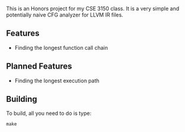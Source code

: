 This is an Honors project for my CSE 3150 class. It is a very simple and potentially naive CFG analyzer for LLVM IR files.

Features
--------

- Finding the longest function call chain

Planned Features
--------

- Finding the longest execution path

Building
-------------------

To build, all you need to do is type:

    make
